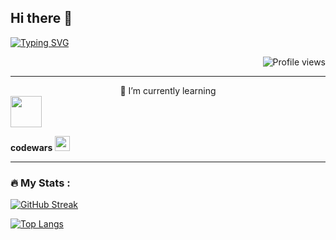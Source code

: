 ## Hi there 👋

<!--
**VitaliMay/VitaliMay** is a ✨ _special_ ✨ repository because its `README.md` (this file) appears on your GitHub profile.

Here are some ideas to get you started:

- 🔭 I’m currently working on ...
- 🌱 I’m currently learning ...
- 👯 I’m looking to collaborate on ...
- 🤔 I’m looking for help with ...
- 💬 Ask me about ...
- 📫 How to reach me: ...
- 😄 Pronouns: ...
- ⚡ Fun fact: ...
-->

[![Typing SVG](https://readme-typing-svg.demolab.com?font=Fira+Code&weight=600&size=26&pause=1000&color=A52A2AA6&vCenter=true&multiline=true&width=600&height=60&lines=I+am+Front-end+Developer+(Entry+Level))](https://vitalimay.github.io/rsschool-cv/)

<div align="right">
  <img src="https://komarev.com/ghpvc/?username=VitaliMay&style=flat-square&color=blue" alt="Profile views"/>
</div>


<!-- #2079E8A6 -->
<!-- https://git.io/typing-svg -->
----

<div align="center">🌱 I’m currently learning</div>
<div id="header" align="left">
  <img src="https://i.giphy.com/media/v1.Y2lkPTc5MGI3NjExNXptMzdqYjZjOXJ5ZHIzOGJjbDJ6Z2Y5NXU1bmhnaXY5MGo1eXpsdyZlcD12MV9pbnRlcm5hbF9naWZfYnlfaWQmY3Q9cw/ejfEZhz0nh2kR0SZzn/giphy.gif" width="50"/>

  
  <!-- <img src="https://i.giphy.com/media/v1.Y2lkPTc5MGI3NjExaGZnNHI3d3MxbG90aHlmdXlkcjNmbWF2Y3p1MmFzOW9kdmxzN2IxMyZlcD12MV9pbnRlcm5hbF9naWZfYnlfaWQmY3Q9Zw/SvFocn0wNMx0iv2rYz/giphy.gif" width="50"/> -->
  <!-- <img src="https://i.giphy.com/media/v1.Y2lkPTc5MGI3NjExeWlseGE0c3VzODd5enAxYjFtdjNyYzd4Y3c4Mm5lOTBudDFpZjJteCZlcD12MV9pbnRlcm5hbF9naWZfYnlfaWQmY3Q9Zw/l3vRfNA1p0rvhMSvS/giphy.gif" height="50"/> -->
  <!-- <img src="https://i.giphy.com/media/v1.Y2lkPTc5MGI3NjExbWNtdndraGpiOGVidzExaWQwZ3FwaTI5MmVlemp6cDBoaW5mZTVrbyZlcD12MV9pbnRlcm5hbF9naWZfYnlfaWQmY3Q9Zw/fuJPZBIIqzbt1kAYVc/giphy.gif" height="100"/> -->
  <!-- <img src="https://komarev.com/ghpvc/?username=your-github-vitalimay&style=flat-square&color=blue" alt=""/> -->
</div>

**codewars**
<a href="https://www.codewars.com/users/VitaliMay">
  <img src="https://www.codewars.com/users/VitaliMay/badges/large" height="24">
</a>

<!-- [![codewars](https://www.codewars.com/users/VitaliMay/badges/small)](https://www.codewars.com/users/VitaliMay)  -->

<!-- [![codewars](https://www.codewars.com/users/VitaliMay/badges/large)](https://www.codewars.com/users/VitaliMay)  -->
<!-- [![codewars](https://www.codewars.com/users/VitaliMay/badges/large)](https://www.codewars.com/users/VitaliMay)  -->

----
### 🔥 My Stats :
<!-- ### :fire: My Stats : -->

<!-- [![GitHub Streak](http://github-readme-streak-stats.herokuapp.com?user=vitalimay&theme=dark&background=000000)](https://git.io/streak-stats) -->

<!-- [![GitHub Streak](https://streak-stats.demolab.com/?user=vitalimay)](https://git.io/streak-stats) -->

<!-- [![GitHub Streak](http://github-readme-streak-stats.herokuapp.com?user=VitaliMay)](https://git.io/streak-stats) -->

<!-- <a href="https://git.io/streak-stats"><img src="http://github-readme-streak-stats.herokuapp.com?user=VitaliMay&theme=dark" alt="GitHub Streak" /></a> -->







[![GitHub Streak](http://github-readme-streak-stats.herokuapp.com?user=VitaliMay&theme=shadow-orange)](https://git.io/streak-stats)


<!-- [![Top Langs](https://github-readme-stats.vercel.app/api/top-langs/?username=VitaliMay&layout=compact&theme=moltack)](https://github.com/anuraghazra/github-readme-stats) -->
<!-- [![Top Langs](https://github-readme-stats.vercel.app/api/top-langs/?username=VitaliMay&layout=compact&theme=shadow_red)](https://github.com/anuraghazra/github-readme-stats) -->

[![Top Langs](https://github-readme-stats.vercel.app/api/top-langs/?username=vitalimay&theme=shadow_red)](https://github.com/anuraghazra/github-readme-stats)


